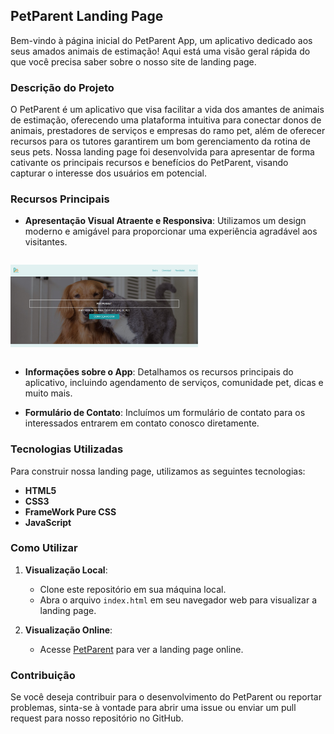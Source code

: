## PetParent Landing Page

Bem-vindo à página inicial do PetParent App, um aplicativo dedicado aos seus amados animais de estimação! Aqui está uma visão geral rápida do que você precisa saber sobre o nosso site de landing page.

### Descrição do Projeto

O PetParent é um aplicativo que visa facilitar a vida dos amantes de animais de estimação, oferecendo uma plataforma intuitiva para conectar donos de animais, prestadores de serviços e empresas do ramo pet, além de oferecer recursos para os tutores garantirem um bom gerenciamento da rotina de seus pets. Nossa landing page foi desenvolvida para apresentar de forma cativante os principais recursos e benefícios do PetParent, visando capturar o interesse dos usuários em potencial.

### Recursos Principais

- **Apresentação Visual Atraente e Responsiva**: Utilizamos um design moderno e amigável para proporcionar uma experiência agradável aos visitantes.

<!-- ![](media/print1.jpg)
![](media/print2.jpg) -->
<div style="display: flex; flex-direction: column; width: 300px; justify-content: center ">
<p align="center">
  <img src="media/print1.jpg" width="500" title="hover text">
</p>
</div>

- **Informações sobre o App**: Detalhamos os recursos principais do aplicativo, incluindo agendamento de serviços, comunidade pet, dicas e muito mais.
  
- **Formulário de Contato**: Incluímos um formulário de contato para os interessados entrarem em contato conosco diretamente.

### Tecnologias Utilizadas

Para construir nossa landing page, utilizamos as seguintes tecnologias:

- **HTML5**
- **CSS3**
- **FrameWork Pure CSS**
- **JavaScript**

### Como Utilizar

1. **Visualização Local**:
   - Clone este repositório em sua máquina local.
   - Abra o arquivo `index.html` em seu navegador web para visualizar a landing page.

2. **Visualização Online**:
   - Acesse [PetParent](https://davinicoletto.github.io/pure-css-site/) para ver a landing page online.


### Contribuição

Se você deseja contribuir para o desenvolvimento do PetParent ou reportar problemas, sinta-se à vontade para abrir uma issue ou enviar um pull request para nosso repositório no GitHub.
